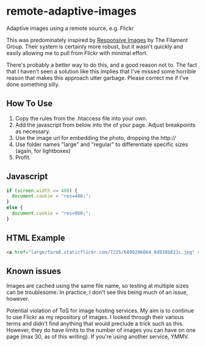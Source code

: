 remote-adaptive-images
======================

Adaptive images using a remote source, e.g. Flickr

This was predominately inspired by [Responsive Images](https://github.com/filamentgroup/Responsive-Images) by The Filament Group. Their system is certainly more robust, but it wasn't quickly and easily allowing me to pull from Flickr with minimal effort.

There's probably a better way to do this, and a good reason not to. The fact that I haven't seen a solution like this implies that I've missed some horrible reason that makes this approach utter garbage. Please correct me if I've done something silly.

How To Use
----------
1. Copy the rules from the .htaccess file into your own.
2. Add the javascript from below into the <head> of your page. Adjust breakpoints as necessary.
3. Use the image url for embedding the photo, dropping the http://
4. Use folder names "large" and "regular" to differentiate specific sizes (again, for lightboxes)
5. Profit.

Javascript
----------
```javascript
if (screen.width <= 480) {
  document.cookie = "res=480;";
}
else {
  document.cookie = "res=960;";
}
```

HTML Example
------------
```html
<a href="large/farm8.staticflickr.com/7225/6899206864_0d038b821c.jpg" rel="lightbox"><img src="regular/farm8.staticflickr.com/7225/6899206864_0d038b821c.jpg" alt="2012-03-19_20-06-06_770"></a>
```

Known issues
------------
Images are cached using the same file name, so testing at multiple sizes can be troublesome. In practice, I don't see this being much of an issue, however.

Potential violation of ToS for image hosting services. My aim is to continue to use Flickr as my repository of images. I looked through their various terms and didn't find anything that would preclude a trick such as this. However, they do have limits to the number of images you can have on one page (max 30, as of this writing). If you're using another service, YMMV.